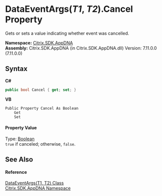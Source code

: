# DataEventArgs(*T1*, *T2*).Cancel Property 
 

Gets or sets a value indicating whether event was cancelled.

**Namespace:**&nbsp;[Citrix.SDK.AppDNA](index.md)<br />**Assembly:**&nbsp;Citrix.SDK.AppDNA (in Citrix.SDK.AppDNA.dll) Version: 7.11.0.0 (7.11.0.0)

## Syntax

**C#**
```csharp
public bool Cancel { get; set; }
```

**VB**
```vbnet
Public Property Cancel As Boolean
	Get
	Set
```


#### Property Value
Type: <a href="http://msdn2.microsoft.com/en-us/library/a28wyd50" target="_blank">Boolean</a><br />`true` if canceled; otherwise, `false`.

## See Also


#### Reference
<a href="e5d596c5-44d8-c14b-b4ab-c65f245eff32">DataEventArgs(T1, T2) Class</a><br /><a href="fe2d265b-410b-8b11-1eb4-a790e0b062bf">Citrix.SDK.AppDNA Namespace</a><br />